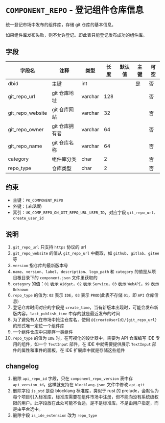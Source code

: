 # `COMPONENT_REPO` - 登记组件仓库信息

统一登记市场中发布的组件库，存储 git 仓库的基本信息。

如果组件库发布失败，则不允许登记。即此表只能登记发布成功的组件库。

## 字段

| 字段名           | 注释           | 类型    | 长度 | 默认值 | 主键 | 可空 |
| ---------------- | -------------- | ------- | ---- | ------ | ---- | ---- |
| dbid             | 主键           | int     |      |        | 是   | 否   |
| git_repo_url     | git 仓库地址   | varchar | 128  |        |      | 否   |
| git_repo_website | git 仓库网站   | varchar | 32   |        |      | 否   |
| git_repo_owner   | git 仓库拥有者 | varchar | 64   |        |      | 否   |
| git_repo_name    | git 仓库名称   | varchar | 64   |        |      | 否   |
| category         | 组件库分类     | char    | 2    |        |      | 否   |
| repo_type        | 仓库类型       | char    | 2    |        |      | 否   |

## 约束

* 主键：`PK_COMPONENT_REPO`
* 外键：(*未设置*)
* 索引：`UK_COMP_REPO_ON_GIT_REPO_URL_USER_ID`，对应字段 `git_repo_url`、`create_user_id`

## 说明

1. `git_repo_url` 只支持 `https` 协议的 url
2. `git_repo_website` 的值从 `git_repo_url` 中截取，如 `github`、`gitlab`、`gitee` 等
3. `version` 指仓库的最新版本号
4. `name`、`version`、`label`、`description`、`logo_path` 和 `category` 的值是从项目根目录下的 `component.json` 文件里获取的
5. `category` 的值：`01` 表示 `Widget`，`02` 表示 `Service`，`03` 表示 `WebAPI`，`99` 表示 `Unknown`
6. `repo_type` 的值为: `02` 表示 `IDE`，`03` 表示 `PROD`(此表不存储 `01`，即 `API` 仓库信息)
7. 登记仓库时间对应的字段是 `create_time`，当有新版本出现时，可能会发布新版内容，`last_publish_time` 中存的就是最近发布的时间
8. 为了避免有人在市场中抢注仓库名，使用 `@{createUserId}/{git_repo_url}` 的形式唯一定位一个组件库
9.  一个组件仓库中只能存一类组件
10. `repo_type` 的值为 `IDE` 时，在可视化的设计器中，需要为 API 仓库编写 IDE 专用的组件，如一个 `TextInput` 部件，在 IDE 中就需要提供展示 `TextInput` 部件的属性和事件的面板，在 IDE 扩展库中就是存储这些组件

## changelog

1. 删除 `api_repo_id` 字段，只在 `component_repo_version` 表中存 `api_version_id`，这样就支持在 `blocklang.json` 文件中修改 `api.git`
2. 删除字段 `is_std` 是否 blocklang 标准库，类似于 rust 的 prelude，会默认为每个项目引入标准库，标准库需要在组件市场中注册，但不能向没有系统级权限的用户。此字段放在此处可能不合适，是不是标准库，不是由用户指定，而是由平台选中。
3. 删除字段 `is_ide_extension` 改为 `repo_type`

